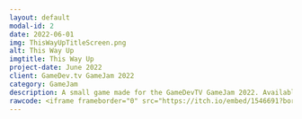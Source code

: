 ```yaml
---
layout: default
modal-id: 2
date: 2022-06-01
img: ThisWayUpTitleScreen.png
alt: This Way Up
imgtitle: This Way Up
project-date: June 2022
client: GameDev.tv GameJam 2022
category: GameJam
description: A small game made for the GameDevTV GameJam 2022. Available for free on Itch.io!
rawcode: <iframe frameborder="0" src="https://itch.io/embed/1546691?border_width=0" width="206" height="165"><a href="https://gigaelk.itch.io/this-way-up">This Way Up by GigaElk</a></iframe>
---
```

